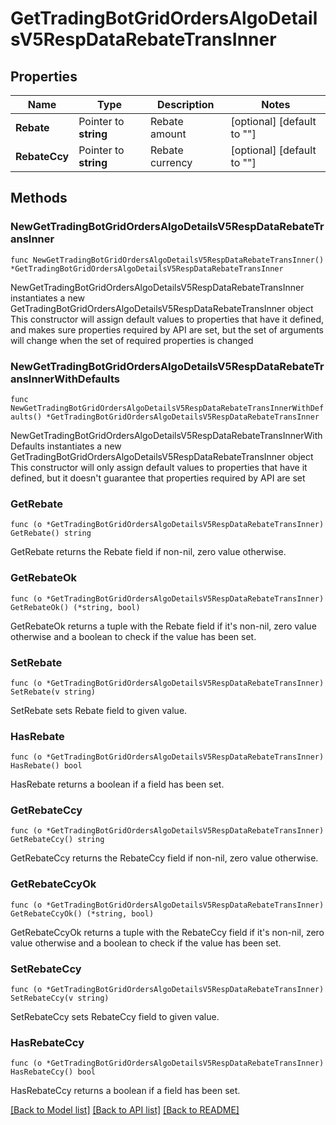 # GetTradingBotGridOrdersAlgoDetailsV5RespDataRebateTransInner

## Properties

Name | Type | Description | Notes
------------ | ------------- | ------------- | -------------
**Rebate** | Pointer to **string** | Rebate amount | [optional] [default to ""]
**RebateCcy** | Pointer to **string** | Rebate currency | [optional] [default to ""]

## Methods

### NewGetTradingBotGridOrdersAlgoDetailsV5RespDataRebateTransInner

`func NewGetTradingBotGridOrdersAlgoDetailsV5RespDataRebateTransInner() *GetTradingBotGridOrdersAlgoDetailsV5RespDataRebateTransInner`

NewGetTradingBotGridOrdersAlgoDetailsV5RespDataRebateTransInner instantiates a new GetTradingBotGridOrdersAlgoDetailsV5RespDataRebateTransInner object
This constructor will assign default values to properties that have it defined,
and makes sure properties required by API are set, but the set of arguments
will change when the set of required properties is changed

### NewGetTradingBotGridOrdersAlgoDetailsV5RespDataRebateTransInnerWithDefaults

`func NewGetTradingBotGridOrdersAlgoDetailsV5RespDataRebateTransInnerWithDefaults() *GetTradingBotGridOrdersAlgoDetailsV5RespDataRebateTransInner`

NewGetTradingBotGridOrdersAlgoDetailsV5RespDataRebateTransInnerWithDefaults instantiates a new GetTradingBotGridOrdersAlgoDetailsV5RespDataRebateTransInner object
This constructor will only assign default values to properties that have it defined,
but it doesn't guarantee that properties required by API are set

### GetRebate

`func (o *GetTradingBotGridOrdersAlgoDetailsV5RespDataRebateTransInner) GetRebate() string`

GetRebate returns the Rebate field if non-nil, zero value otherwise.

### GetRebateOk

`func (o *GetTradingBotGridOrdersAlgoDetailsV5RespDataRebateTransInner) GetRebateOk() (*string, bool)`

GetRebateOk returns a tuple with the Rebate field if it's non-nil, zero value otherwise
and a boolean to check if the value has been set.

### SetRebate

`func (o *GetTradingBotGridOrdersAlgoDetailsV5RespDataRebateTransInner) SetRebate(v string)`

SetRebate sets Rebate field to given value.

### HasRebate

`func (o *GetTradingBotGridOrdersAlgoDetailsV5RespDataRebateTransInner) HasRebate() bool`

HasRebate returns a boolean if a field has been set.

### GetRebateCcy

`func (o *GetTradingBotGridOrdersAlgoDetailsV5RespDataRebateTransInner) GetRebateCcy() string`

GetRebateCcy returns the RebateCcy field if non-nil, zero value otherwise.

### GetRebateCcyOk

`func (o *GetTradingBotGridOrdersAlgoDetailsV5RespDataRebateTransInner) GetRebateCcyOk() (*string, bool)`

GetRebateCcyOk returns a tuple with the RebateCcy field if it's non-nil, zero value otherwise
and a boolean to check if the value has been set.

### SetRebateCcy

`func (o *GetTradingBotGridOrdersAlgoDetailsV5RespDataRebateTransInner) SetRebateCcy(v string)`

SetRebateCcy sets RebateCcy field to given value.

### HasRebateCcy

`func (o *GetTradingBotGridOrdersAlgoDetailsV5RespDataRebateTransInner) HasRebateCcy() bool`

HasRebateCcy returns a boolean if a field has been set.


[[Back to Model list]](../README.md#documentation-for-models) [[Back to API list]](../README.md#documentation-for-api-endpoints) [[Back to README]](../README.md)


